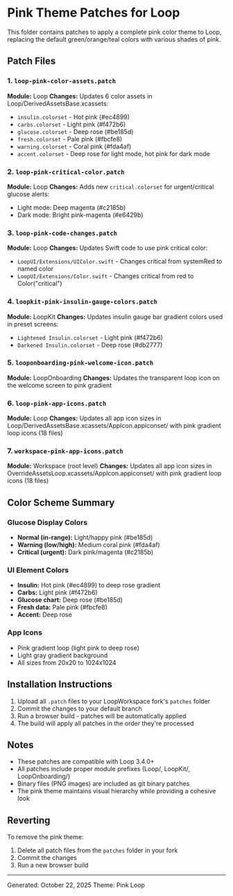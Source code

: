 # Pink Theme Patches for Loop

This folder contains patches to apply a complete pink color theme to Loop, replacing the default green/orange/teal colors with various shades of pink.

## Patch Files

### 1. `loop-pink-color-assets.patch`
**Module:** Loop
**Changes:** Updates 6 color assets in Loop/DerivedAssetsBase.xcassets:
- `insulin.colorset` - Hot pink (#ec4899)
- `carbs.colorset` - Light pink (#f472b6)
- `glucose.colorset` - Deep rose (#be185d)
- `fresh.colorset` - Pale pink (#fbcfe8)
- `warning.colorset` - Coral pink (#fda4af)
- `accent.colorset` - Deep rose for light mode, hot pink for dark mode

### 2. `loop-pink-critical-color.patch`
**Module:** Loop
**Changes:** Adds new `critical.colorset` for urgent/critical glucose alerts:
- Light mode: Deep magenta (#c2185b)
- Dark mode: Bright pink-magenta (#e6429b)

### 3. `loop-pink-code-changes.patch`
**Module:** Loop
**Changes:** Updates Swift code to use pink critical color:
- `LoopUI/Extensions/UIColor.swift` - Changes critical from systemRed to named color
- `LoopUI/Extensions/Color.swift` - Changes critical from red to Color("critical")

### 4. `loopkit-pink-insulin-gauge-colors.patch`
**Module:** LoopKit
**Changes:** Updates insulin gauge bar gradient colors used in preset screens:
- `Lightened Insulin.colorset` - Light pink (#f472b6)
- `Darkened Insulin.colorset` - Deep rose (#db2777)

### 5. `looponboarding-pink-welcome-icon.patch`
**Module:** LoopOnboarding
**Changes:** Updates the transparent loop icon on the welcome screen to pink gradient

### 6. `loop-pink-app-icons.patch`
**Module:** Loop
**Changes:** Updates all app icon sizes in Loop/DerivedAssetsBase.xcassets/AppIcon.appiconset/ with pink gradient loop icons (18 files)

### 7. `workspace-pink-app-icons.patch`
**Module:** Workspace (root level)
**Changes:** Updates all app icon sizes in OverrideAssetsLoop.xcassets/AppIcon.appiconset/ with pink gradient loop icons (18 files)

## Color Scheme Summary

### Glucose Display Colors
- **Normal (in-range):** Light/happy pink (#be185d)
- **Warning (low/high):** Medium coral pink (#fda4af)
- **Critical (urgent):** Dark pink/magenta (#c2185b)

### UI Element Colors
- **Insulin:** Hot pink (#ec4899) to deep rose gradient
- **Carbs:** Light pink (#f472b6)
- **Glucose chart:** Deep rose (#be185d)
- **Fresh data:** Pale pink (#fbcfe8)
- **Accent:** Deep rose

### App Icons
- Pink gradient loop (light pink to deep rose)
- Light gray gradient background
- All sizes from 20x20 to 1024x1024

## Installation Instructions

1. Upload all `.patch` files to your LoopWorkspace fork's `patches` folder
2. Commit the changes to your default branch
3. Run a browser build - patches will be automatically applied
4. The build will apply all patches in the order they're processed

## Notes

- These patches are compatible with Loop 3.4.0+
- All patches include proper module prefixes (Loop/, LoopKit/, LoopOnboarding/)
- Binary files (PNG images) are included as git binary patches
- The pink theme maintains visual hierarchy while providing a cohesive look

## Reverting

To remove the pink theme:
1. Delete all patch files from the `patches` folder in your fork
2. Commit the changes
3. Run a new browser build

---

Generated: October 22, 2025
Theme: Pink Loop
